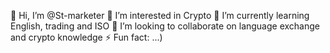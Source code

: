 👋 Hi, I’m @St-marketer
👀 I’m interested in Crypto
🌱 I’m currently learning English, trading and ISO
💞️ I’m looking to collaborate on language exchange and crypto knowledge
⚡ Fun fact: ...)
<!---
St-marketer/St-marketer is a ✨ special ✨ repository because its `README.md` (this file) appears on your GitHub profile.
You can click the Preview link to take a look at your changes.
--->
